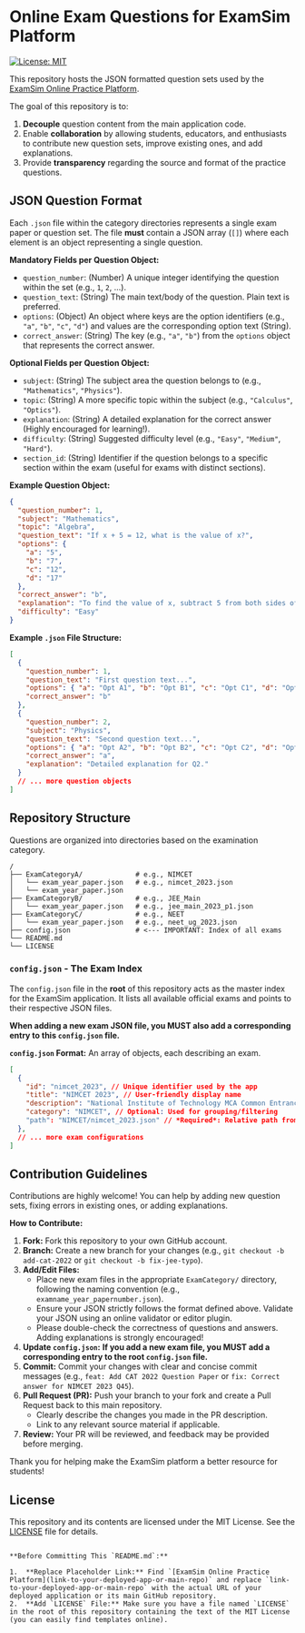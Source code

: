 # Online Exam Questions for ExamSim Platform

[![License: MIT](https://img.shields.io/badge/License-MIT-yellow.svg)](https://opensource.org/licenses/MIT) <!-- Optional License Badge -->

This repository hosts the JSON formatted question sets used by the [ExamSim Online Practice Platform](link-to-your-deployed-app-or-main-repo).

The goal of this repository is to:

1.  **Decouple** question content from the main application code.
2.  Enable **collaboration** by allowing students, educators, and enthusiasts to contribute new question sets, improve existing ones, and add explanations.
3.  Provide **transparency** regarding the source and format of the practice questions.

## JSON Question Format

Each `.json` file within the category directories represents a single exam paper or question set. The file **must** contain a JSON array (`[]`) where each element is an object representing a single question.

**Mandatory Fields per Question Object:**

*   `question_number`: (Number) A unique integer identifying the question within the set (e.g., `1`, `2`, ...).
*   `question_text`: (String) The main text/body of the question. Plain text is preferred.
*   `options`: (Object) An object where keys are the option identifiers (e.g., `"a"`, `"b"`, `"c"`, `"d"`) and values are the corresponding option text (String).
*   `correct_answer`: (String) The key (e.g., `"a"`, `"b"`) from the `options` object that represents the correct answer.

**Optional Fields per Question Object:**

*   `subject`: (String) The subject area the question belongs to (e.g., `"Mathematics"`, `"Physics"`).
*   `topic`: (String) A more specific topic within the subject (e.g., `"Calculus"`, `"Optics"`).
*   `explanation`: (String) A detailed explanation for the correct answer (Highly encouraged for learning!).
*   `difficulty`: (String) Suggested difficulty level (e.g., `"Easy"`, `"Medium"`, `"Hard"`).
*   `section_id`: (String) Identifier if the question belongs to a specific section within the exam (useful for exams with distinct sections).

**Example Question Object:**

```json
{
  "question_number": 1,
  "subject": "Mathematics",
  "topic": "Algebra",
  "question_text": "If x + 5 = 12, what is the value of x?",
  "options": {
    "a": "5",
    "b": "7",
    "c": "12",
    "d": "17"
  },
  "correct_answer": "b",
  "explanation": "To find the value of x, subtract 5 from both sides of the equation: x + 5 - 5 = 12 - 5. This simplifies to x = 7.",
  "difficulty": "Easy"
}
```

**Example `.json` File Structure:**

```json
[
  {
    "question_number": 1,
    "question_text": "First question text...",
    "options": { "a": "Opt A1", "b": "Opt B1", "c": "Opt C1", "d": "Opt D1" },
    "correct_answer": "b"
  },
  {
    "question_number": 2,
    "subject": "Physics",
    "question_text": "Second question text...",
    "options": { "a": "Opt A2", "b": "Opt B2", "c": "Opt C2", "d": "Opt D2" },
    "correct_answer": "a",
    "explanation": "Detailed explanation for Q2."
  }
  // ... more question objects
]
```

## Repository Structure

Questions are organized into directories based on the examination category.

```
/
├── ExamCategoryA/             # e.g., NIMCET
│   └── exam_year_paper.json   # e.g., nimcet_2023.json
│   └── exam_year_paper.json
├── ExamCategoryB/             # e.g., JEE_Main
│   └── exam_year_paper.json   # e.g., jee_main_2023_p1.json
├── ExamCategoryC/             # e.g., NEET
│   └── exam_year_paper.json   # e.g., neet_ug_2023.json
├── config.json                # <--- IMPORTANT: Index of all exams
└── README.md
└── LICENSE
```

### `config.json` - The Exam Index

The `config.json` file in the **root** of this repository acts as the master index for the ExamSim application. It lists all available official exams and points to their respective JSON files.

**When adding a new exam JSON file, you MUST also add a corresponding entry to this `config.json` file.**

**`config.json` Format:** An array of objects, each describing an exam.

```json
[
  {
    "id": "nimcet_2023", // Unique identifier used by the app
    "title": "NIMCET 2023", // User-friendly display name
    "description": "National Institute of Technology MCA Common Entrance Test 2023", // Short description
    "category": "NIMCET", // Optional: Used for grouping/filtering
    "path": "NIMCET/nimcet_2023.json" // *Required*: Relative path from repo root to the JSON file
  },
  // ... more exam configurations
]
```

## Contribution Guidelines

Contributions are highly welcome! You can help by adding new question sets, fixing errors in existing ones, or adding explanations.

**How to Contribute:**

1.  **Fork:** Fork this repository to your own GitHub account.
2.  **Branch:** Create a new branch for your changes (e.g., `git checkout -b add-cat-2022` or `git checkout -b fix-jee-typo`).
3.  **Add/Edit Files:**
    *   Place new exam files in the appropriate `ExamCategory/` directory, following the naming convention (e.g., `examname_year_papernumber.json`).
    *   Ensure your JSON strictly follows the format defined above. Validate your JSON using an online validator or editor plugin.
    *   Please double-check the correctness of questions and answers. Adding explanations is strongly encouraged!
4.  **Update `config.json`:** **If you add a new exam file, you MUST add a corresponding entry to the root `config.json` file.**
5.  **Commit:** Commit your changes with clear and concise commit messages (e.g., `feat: Add CAT 2022 Question Paper` or `fix: Correct answer for NIMCET 2023 Q45`).
6.  **Pull Request (PR):** Push your branch to your fork and create a Pull Request back to this main repository.
    *   Clearly describe the changes you made in the PR description.
    *   Link to any relevant source material if applicable.
7.  **Review:** Your PR will be reviewed, and feedback may be provided before merging.

Thank you for helping make the ExamSim platform a better resource for students!

## License

This repository and its contents are licensed under the MIT License. See the [LICENSE](LICENSE) file for details.
```

**Before Committing This `README.md`:**

1.  **Replace Placeholder Link:** Find `[ExamSim Online Practice Platform](link-to-your-deployed-app-or-main-repo)` and replace `link-to-your-deployed-app-or-main-repo` with the actual URL of your deployed application or its main GitHub repository.
2.  **Add `LICENSE` File:** Make sure you have a file named `LICENSE` in the root of this repository containing the text of the MIT License (you can easily find templates online).
